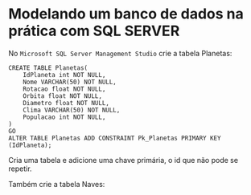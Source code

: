 # Modelando um banco de dados na prática com SQL SERVER
No `Microsoft SQL Server Management Studio` crie a tabela Planetas:
```
CREATE TABLE Planetas(
	IdPlaneta int NOT NULL,
	Nome VARCHAR(50) NOT NULL,
	Rotacao float NOT NULL,
	Orbita float NOT NULL,
	Diametro float NOT NULL,
	Clima VARCHAR(50) NOT NULL,
	Populacao int NOT NULL,
)
GO 
ALTER TABLE Planetas ADD CONSTRAINT Pk_Planetas PRIMARY KEY (IdPlaneta);
```
Cria uma tabela e adicione uma chave primária, o id que não pode se repetir.

Também crie a tabela Naves:
